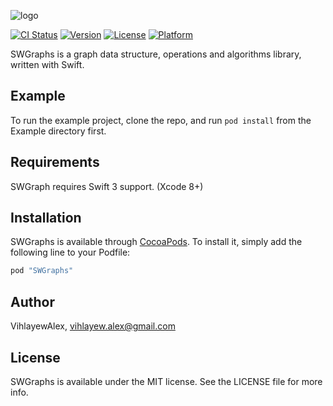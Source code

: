 

![logo](https://cloud.githubusercontent.com/assets/22377058/24007440/388ef8d0-0a77-11e7-8419-ac21789b792e.png)



[![CI Status](http://img.shields.io/travis/VihlayewAlex/SWGraphs.svg?style=flat)](https://travis-ci.org/VihlayewAlex/SWGraphs)
[![Version](https://img.shields.io/cocoapods/v/SWGraphs.svg?style=flat)](http://cocoapods.org/pods/SWGraphs)
[![License](https://img.shields.io/cocoapods/l/SWGraphs.svg?style=flat)](http://cocoapods.org/pods/SWGraphs)
[![Platform](https://img.shields.io/cocoapods/p/SWGraphs.svg?style=flat)](http://cocoapods.org/pods/SWGraphs)

SWGraphs is a graph data structure, operations and algorithms library, written with Swift.

## Example

To run the example project, clone the repo, and run `pod install` from the Example directory first.

## Requirements

SWGraph requires Swift 3 support. (Xcode 8+)

## Installation

SWGraphs is available through [CocoaPods](http://cocoapods.org). To install
it, simply add the following line to your Podfile:

```ruby
pod "SWGraphs"
```

## Author

VihlayewAlex, vihlayew.alex@gmail.com

## License

SWGraphs is available under the MIT license. See the LICENSE file for more info.
